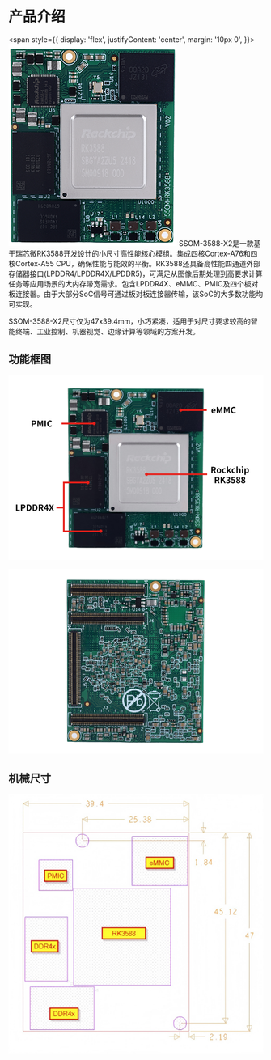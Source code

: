 # 产品介绍

<span style={{
  display: 'flex',
  justifyContent: 'center',
  margin: '10px 0',
  }}>
 ![alt text](./static/image.png)
</span>
SSOM-3588-X2是一款基于瑞芯微RK3588开发设计的小尺寸高性能核心模组。集成四核Cortex-A76和四核Cortex-A55 CPU，确保性能与能效的平衡。RK3588还具备高性能四通道外部存储器接口(LPDDR4/LPDDR4X/LPDDR5)，可满足从图像后期处理到高要求计算任务等应用场景的大内存带宽需求。包含LPDDR4X、eMMC、PMIC及四个板对板连接器。由于大部分SoC信号可通过板对板连接器传输，该SoC的大多数功能均可实现。

SSOM-3588-X2尺寸仅为47x39.4mm，小巧紧凑，适用于对尺寸要求较高的智能终端、工业控制、机器视觉、边缘计算等领域的方案开发。

## 功能框图

![alt text](./static/image-1.png)

![alt text](./static/image-2.png)

## 机械尺寸

![alt text](./static/image-3.png)